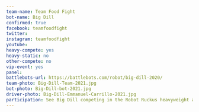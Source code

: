 ```yaml
---
team-name: Team Food Fight
bot-name: Big Dill
confirmed: true
facebook: teamfoodfight
twitter:
instagram: teamfoodfight
youtube:
heavy-compete: yes
heavy-static: no
other-compete: no
vip-event: yes
panel:
battlebots-url: https://battlebots.com/robot/big-dill-2020/
team-photo: Big-Dill-Team-2021.jpg
bot-photo: Big-Dill-bot-2021.jpg
driver-photo: Big-Dill-Emmanuel-Carrillo-2021.jpg
participation: See Big Dill competing in the Robot Ruckus heavyweight arena. Big Dill will be on display and the team will be available for meet and greet at the Ruckus VIP Fundraiser!
---
```

